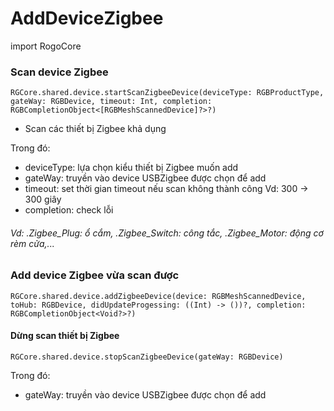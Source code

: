 

# AddDeviceZigbee

import RogoCore

### Scan device Zigbee
```
RGCore.shared.device.startScanZigbeeDevice(deviceType: RGBProductType, gateWay: RGBDevice, timeout: Int, completion: RGBCompletionObject<[RGBMeshScannedDevice]?>?)
```
- Scan các thiết bị Zigbee khả dụng

Trong đó:
- deviceType: lựa chọn kiểu thiết bị Zigbee muốn add
- gateWay: truyền vào device USBZigbee được chọn để add
- timeout: set thời gian timeout nếu scan không thành công Vd: 300 -> 300 giây
- completion: check lỗi
###### Vd: .Zigbee_Plug: ổ cắm, .Zigbee_Switch: công tắc, .Zigbee_Motor: động cơ rèm cửa,...

### Add device Zigbee vừa scan được
```
RGCore.shared.device.addZigbeeDevice(device: RGBMeshScannedDevice, toHub: RGBDevice, didUpdateProgessing: ((Int) -> ())?, completion: RGBCompletionObject<Void?>?)
```

#### Dừng scan thiết bị Zigbee
```
RGCore.shared.device.stopScanZigbeeDevice(gateWay: RGBDevice)
```
Trong đó:
- gateWay: truyền vào device USBZigbee được chọn để add
